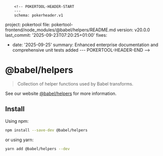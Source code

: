         <!-- POKERTOOL-HEADER-START
        ---
        schema: pokerheader.v1
project: pokertool
file: pokertool-frontend/node_modules/@babel/helpers/README.md
version: v20.0.0
last_commit: '2025-09-23T07:20:25+01:00'
fixes:
- date: '2025-09-25'
  summary: Enhanced enterprise documentation and comprehensive unit tests added
        ---
        POKERTOOL-HEADER-END -->
# @babel/helpers

> Collection of helper functions used by Babel transforms.

See our website [@babel/helpers](https://babeljs.io/docs/babel-helpers) for more information.

## Install

Using npm:

```sh
npm install --save-dev @babel/helpers
```

or using yarn:

```sh
yarn add @babel/helpers --dev
```
